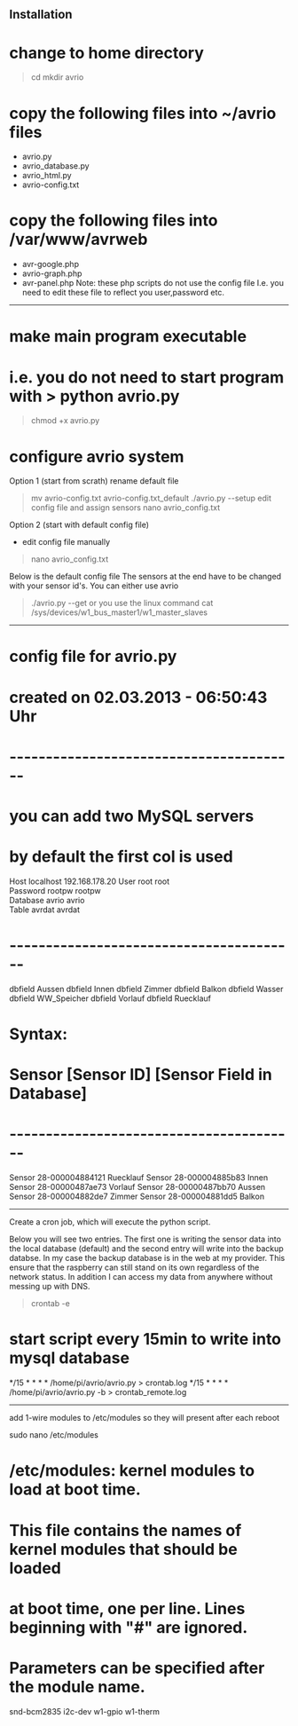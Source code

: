 ## Installation ##

# change to home directory
> cd
> mkdir avrio

# copy the following files into ~/avrio files
- avrio.py
- avrio_database.py
- avrio_html.py
- avrio-config.txt

# copy the following files into /var/www/avrweb
- avr-google.php
- avrio-graph.php
- avr-panel.php
Note: these php scripts do not use the config file
I.e. you need to edit these file to reflect you user,password etc.

--------------------------------------------------------------

# make main program executable
# i.e. you do not need to start program with > python avrio.py
> chmod +x avrio.py

# configure avrio system
Option 1 (start from scrath)
rename default file
> mv avrio-config.txt avrio-config.txt_default
> ./avrio.py --setup
edit config file and assign sensors
> nano avrio_config.txt

Option 2 (start with default config file)
- edit config file manually
> nano avrio_config.txt


Below is the default config file
The sensors at the end have to be changed with your sensor id's.
You can either use avrio
> ./avrio.py --get
or you use the linux command
> cat /sys/devices/w1_bus_master1/w1_master_slaves

-------------------------------------------------------------
# config file for avrio.py
# created on 02.03.2013 - 06:50:43 Uhr
# ----------------------------------------
# you can add two MySQL servers
# by default the first col is used
Host localhost  192.168.178.20
User     root      root      
Password rootpw    rootpw      
Database avrio     avrio     
Table    avrdat    avrdat    
# ----------------------------------------
dbfield Aussen
dbfield Innen
dbfield Zimmer
dbfield Balkon
dbfield Wasser
dbfield WW_Speicher
dbfield Vorlauf
dbfield Ruecklauf
# Syntax: 
# Sensor [Sensor ID] [Sensor Field in Database]
# ----------------------------------------
Sensor 28-000004884121 Ruecklauf
Sensor 28-000004885b83 Innen
Sensor 28-00000487ae73 Vorlauf
Sensor 28-00000487bb70 Aussen
Sensor 28-000004882de7 Zimmer
Sensor 28-000004881dd5 Balkon

--------------------------------------------------------------
Create a cron job, which will execute the python script.

Below you will see two entries.
The first one is writing the sensor data into the local database (default)
and the second entry will write into the backup databse.
In my case the backup database is in the web at my provider.
This ensure that the raspberry can still stand on its own regardless of the network status.
In addition I can access my data from anywhere without messing up with DNS.

> crontab -e

# start script every 15min to write into mysql database
*/15 * * * * /home/pi/avrio/avrio.py > crontab.log
*/15 * * * * /home/pi/avrio/avrio.py -b > crontab_remote.log

--------------------------------------------------------------
add 1-wire modules to /etc/modules so they will present after each reboot

sudo nano /etc/modules
# /etc/modules: kernel modules to load at boot time.
#
# This file contains the names of kernel modules that should be loaded
# at boot time, one per line. Lines beginning with "#" are ignored.
# Parameters can be specified after the module name.
snd-bcm2835
i2c-dev
w1-gpio
w1-therm

